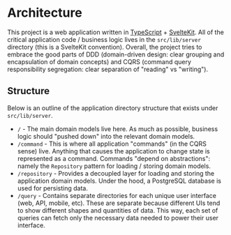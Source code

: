 # Architecture

This project is a web application written in [TypeScript](https://www.typescriptlang.org/) + [SvelteKit](https://svelte.dev/docs/kit/introduction).
All of the critical application code / business logic lives in the `src/lib/server` directory (this is a SvelteKit convention).
Overall, the project tries to embrace the good parts of DDD (domain-driven design: clear grouping and encapsulation of domain concepts) and CQRS (command query responsibility segregation: clear separation of "reading" vs "writing").

## Structure

Below is an outline of the application directory structure that exists under `src/lib/server`.

- `/` - The main domain models live here. As much as possible, business logic should "pushed down" into the relevant domain models.
- `/command` - This is where all application "commands" (in the CQRS sense) live. Anything that causes the application to change state is represented as a command. Commands "depend on abstractions": namely the `Repository` pattern for loading / storing domain models.
- `/repository` - Provides a decoupled layer for loading and storing the application domain models. Under the hood, a PostgreSQL database is used for persisting data.
- `/query` - Contains separate directories for each unique user interface (web, API, mobile, etc). These are separate because different UIs tend to show different shapes and quantities of data. This way, each set of queries can fetch only the necessary data needed to power their user interface.
